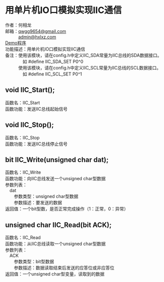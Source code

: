 # 用单片机IO口模拟实现IIC通信
作者：何相龙 <br/>
邮箱：qwgg9654@gmail.com <br/>
&emsp;&emsp;&emsp;admin@hxlxz.com <br/>
<a href="/IIC/Demo/" target="_blank">Demo程序</a>  <br/>
功能描述：用单片机IO口模拟实现IIC通信 <br/>
备注：使用该模块，请在config.h中定义IIC_SDA常量为IIC总线的SDA数据接口。 <br/>
&emsp;&emsp;&emsp;&emsp;如 #define IIC_SDA_SET P0^0 <br/>
&emsp;&emsp;&emsp;使用该模块，请在config.h中定义IIC_SCL常量为IIC总线的SCL数据接口。 <br/>
&emsp;&emsp;&emsp;&emsp;如 #define IIC_SCL_SET P0^1 <br/>
## void IIC_Start();
函数名：IIC_Start <br/>
函数功能：发送IIC总线起始信号 <br/>
## void IIC_Stop();
函数名：IIC_Stop <br/>
函数功能：发送IIC总线停止信号 <br/>
## bit IIC_Write(unsigned char dat);
函数名：IIC_Write <br/>
函数功能：向IIC总线发送一个unsigned char型数据 <br/>
参数列表： <br/>
&emsp;dat <br/>
&emsp;&emsp;参数类型：unsigned char型数据 <br/>
&emsp;&emsp;参数描述：要发送的数据 <br/>
返回值：一个bit型数，是否正常完成操作（1：正常，0：异常） <br/>
## unsigned char IIC_Read(bit ACK);
函数名：IIC_Read <br/>
函数功能：从IIC总线读取一个unsigned char型数据 <br/>
参数列表： <br/>
&emsp;ACK <br/>
&emsp;&emsp;参数类型：bit型数据 <br/>
&emsp;&emsp;参数描述：数据读取结束后发送的应答位或非应答位 <br/>
返回值：一个unsigned char型变量，读取到的数据 <br/>
